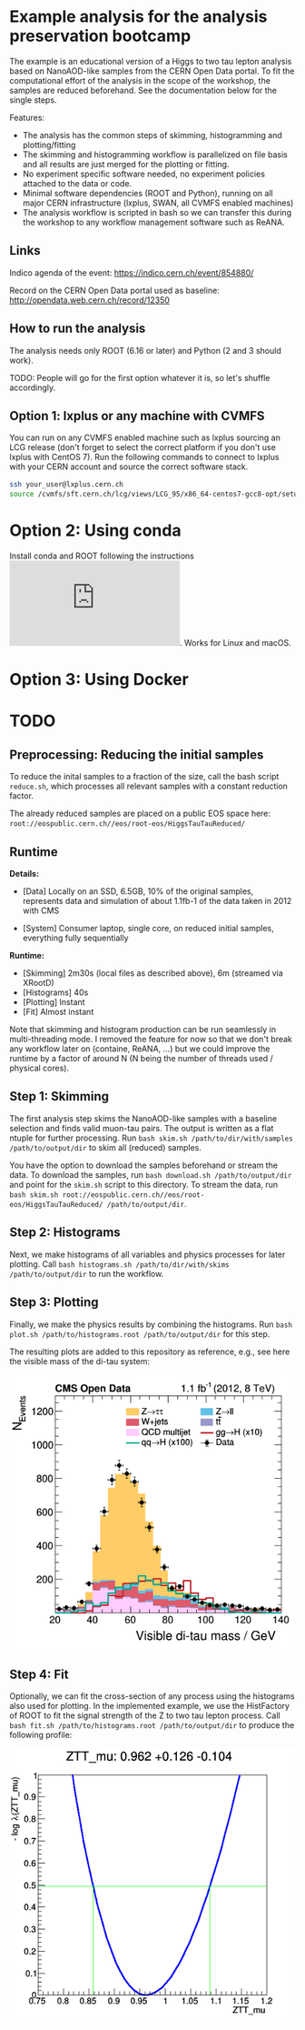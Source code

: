 # Example analysis for the analysis preservation bootcamp

The example is an educational version of a Higgs to two tau lepton analysis based on NanoAOD-like samples from the CERN Open Data portal. To fit the computational effort of the analysis in the scope of the workshop, the samples are reduced beforehand. See the documentation below for the single steps.

Features:
- The analysis has the common steps of skimming, histogramming and plotting/fitting
- The skimming and histogramming workflow is parallelized on file basis and all results are just merged for the plotting or fitting.
- No experiment specific software needed, no experiment policies attached to the data or code.
- Minimal software dependencies (ROOT and Python), running on all major CERN infrastructure (lxplus, SWAN, all CVMFS enabled machines)
- The analysis workflow is scripted in bash so we can transfer this during the workshop to any workflow management software such as ReANA.

## Links

Indico agenda of the event: https://indico.cern.ch/event/854880/

Record on the CERN Open Data portal used as baseline: http://opendata.web.cern.ch/record/12350

## How to run the analysis

The analysis needs only ROOT (6.16 or later) and Python (2 and 3 should work).

TODO: People will go for the first option whatever it is, so let's shuffle accordingly.

## Option 1: lxplus or any machine with CVMFS

You can run on any CVMFS enabled machine such as lxplus sourcing an LCG release (don't forget to select the correct platform if you don't use lxplus with CentOS 7). Run the following commands to connect to lxplus with your CERN account and source the correct software stack.

```bash
ssh your_user@lxplus.cern.ch
source /cvmfs/sft.cern.ch/lcg/views/LCG_95/x86_64-centos7-gcc8-opt/setup.sh
```

# Option 2: Using conda

Install conda and ROOT following the instructions ![here](https://indico.cern.ch/event/759388/contributions/3306849/attachments/1816254/2968550/root_conda_forge.pdf). Works for Linux and macOS.


# Option 3: Using Docker

# TODO

## Preprocessing: Reducing the initial samples

To reduce the inital samples to a fraction of the size, call the bash script `reduce.sh`, which processes all relevant samples with a constant reduction factor.

The already reduced samples are placed on a public EOS space here: `root://eospublic.cern.ch//eos/root-eos/HiggsTauTauReduced/`

## Runtime

**Details:**
- [Data] Locally on an SSD, 6.5GB, 10% of the original samples, represents data and simulation of about 1.1fb-1 of the data taken in 2012 with CMS

- [System] Consumer laptop, single core, on reduced initial samples, everything fully sequentially

**Runtime:**
- [Skimming] 2m30s (local files as described above), 6m (streamed via XRootD)
- [Histograms] 40s
- [Plotting] Instant
- [Fit] Almost instant

Note that skimming and histogram production can be run seamlessly in multi-threading mode. I removed the feature for now so that we don't break any workflow later on (containe, ReANA, ...) but we could improve the runtime by a factor of around N (N being the number of threads used / physical cores).

## Step 1: Skimming

The first analysis step skims the NanoAOD-like samples with a baseline selection and finds valid muon-tau pairs. The output is written as a flat ntuple for further processing. Run `bash skim.sh /path/to/dir/with/samples /path/to/output/dir` to skim all (reduced) samples.

You have the option to download the samples beforehand or stream the data. To download the samples, run `bash download.sh /path/to/output/dir` and point for the `skim.sh` script to this directory. To stream the data, run `bash skim.sh root://eospublic.cern.ch//eos/root-eos/HiggsTauTauReduced/ /path/to/output/dir`.

## Step 2: Histograms

Next, we make histograms of all variables and physics processes for later plotting. Call `bash histograms.sh /path/to/dir/with/skims /path/to/output/dir` to run the workflow.

## Step 3: Plotting

Finally, we make the physics results by combining the histograms. Run `bash plot.sh /path/to/histograms.root /path/to/output/dir` for this step.

The resulting plots are added to this repository as reference, e.g., see here the visible mass of the di-tau system:

![](plots/m_vis.png)

## Step 4: Fit
Optionally, we can fit the cross-section of any process using the histograms also used for plotting. In the implemented example, we use the HistFactory of ROOT to fit the signal strength of the Z to two tau lepton process. Call `bash fit.sh /path/to/histograms.root /path/to/output/dir` to produce the following profile:

![](plots/fit.png)
